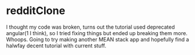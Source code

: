 # redditClone
I thought my code was broken, turns out the tutorial used deprecated angular(1 I think), so I tried fixing things but ended up breaking them more. Whoops. Going to try making another MEAN stack app and hopefully find a halwfay decent tutorial with current stuff.
